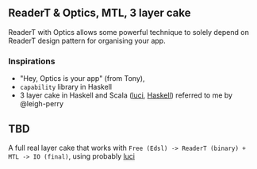 ## ReaderT & Optics, MTL, 3 layer cake

ReaderT with Optics allows some powerful technique to solely depend on ReaderT design pattern
for organising your app.

### Inspirations

* "Hey, Optics is your app" (from Tony),
* `capability` library in Haskell
* 3 layer cake in Haskell and Scala ([luci](https://github.com/jcouyang/luci), [Haskell](https://www.parsonsmatt.org/2018/03/22/three_layer_haskell_cake.html)) referred to me by @leigh-perry


## TBD

A full real layer cake that works with `Free (Edsl) -> ReaderT (binary) + MTL -> IO (final)`, using probably  [luci](https://github.com/jcouyang/luci)